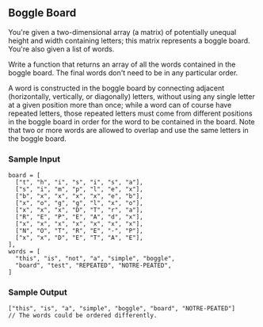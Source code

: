 
## Boggle Board

You're given a two-dimensional array (a matrix) of potentially unequal height
and width containing letters; this matrix represents a boggle board. You're
also given a list of words.

Write a function that returns an array of all the words contained in the
boggle board. The final words don't need to be in any particular order.

A word is constructed in the boggle board by connecting adjacent
(horizontally, vertically, or diagonally) letters, without using any single
letter at a given position more than once; while a word can of course have
repeated letters, those repeated letters must come from different positions in
the boggle board in order for the word to be contained in the board. Note that
two or more words are allowed to overlap and use the same letters in the
boggle board.

### Sample Input
```
board = [
  ["t", "h", "i", "s", "i", "s", "a"],
  ["s", "i", "m", "p", "l", "e", "x"],
  ["b", "x", "x", "x", "x", "e", "b"],
  ["x", "o", "g", "g", "l", "x", "o"],
  ["x", "x", "x", "D", "T", "r", "a"],
  ["R", "E", "P", "E", "A", "d", "x"],
  ["x", "x", "x", "x", "x", "x", "x"],
  ["N", "O", "T", "R", "E", "-", "P"],
  ["x", "x", "D", "E", "T", "A", "E"],
],
words = [
  "this", "is", "not", "a", "simple", "boggle",
  "board", "test", "REPEATED", "NOTRE-PEATED",
]
```

### Sample Output
```
["this", "is", "a", "simple", "boggle", "board", "NOTRE-PEATED"]
// The words could be ordered differently.
```
